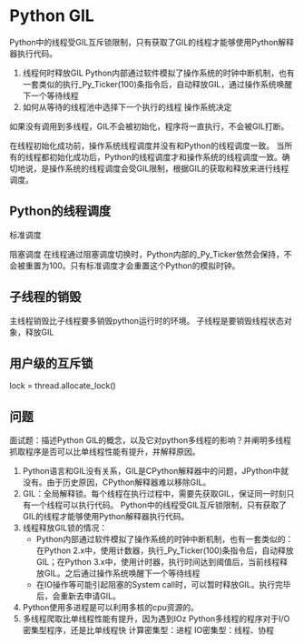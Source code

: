
# Python GIL

Python中的线程受GIL互斥锁限制，只有获取了GIL的线程才能够使用Python解释器执行代码。

1. 线程何时释放GIL
Python内部通过软件模拟了操作系统的时钟中断机制，也有一套类似的执行_Py_Ticker(100)条指令后，自动释放GIL，通过操作系统唤醒下一个等待线程
3. 如何从等待的线程池中选择下一个执行的线程
操作系统决定

如果没有调用到多线程，GIL不会被初始化，程序将一直执行，不会被GIL打断。

在线程初始化成功前，操作系统线程调度并没有和Python的线程调度一致。
当所有的线程都初始化成功后，Python的线程调度才和操作系统的线程调度一致。确切地说，是操作系统的线程调度会受GIL限制，根据GIL的获取和释放来进行线程调度。

## Python的线程调度
标准调度

阻塞调度
在线程通过阻塞调度切换时，Python内部的_Py_Ticker依然会保持，不会被重置为100。只有标准调度才会重置这个Python的模拟时钟。

## 子线程的销毁
主线程销毁比子线程要多销毁python运行时的环境。
子线程是要销毁线程状态对象，释放GIL

##  用户级的互斥锁
lock = thread.allocate_lock()

## 问题
面试题：描述Python GIL的概念，以及它对python多线程的影响？并阐明多线程抓取程序是否可以比单线程性能有提升，并解释原因。
1. Python语言和GIL没有关系，GIL是CPython解释器中的问题，JPython中就没有。由于历史原因，CPython解释器难以移除GIL。
2. GIL：全局解释锁。每个线程在执行过程中，需要先获取GIL，保证同一时刻只有一个线程可以执行代码。
Python中的线程受GIL互斥锁限制，只有获取了GIL的线程才能够使用Python解释器执行代码。
3. 线程释放GIL锁的情况：
    - Python内部通过软件模拟了操作系统的时钟中断机制，也有一套类似的：在Python 2.x中，使用计数器，执行_Py_Ticker(100)条指令后，自动释放GIL；在Python 3.x中，使用计时器，执行时间达到阈值后，当前线程释放GIL。之后通过操作系统唤醒下一个等待线程
    - 在IO操作等可能引起阻塞的System call时，可以暂时释放GIL。执行完毕后，会重新去申请GIL。
 4. Python使用多进程是可以利用多核的cpu资源的。
 5. 多线程爬取比单线程性能有提升，因为遇到IOz
Python多线程的程序对于I/O密集型程序，还是比单线程快
计算密集型：进程
IO密集型：线程、协程

<!--stackedit_data:
eyJoaXN0b3J5IjpbMTU0OTg0NjgwNCwxMjg0OTE2NDMzLC0xMz
Q3NTk5MDEzLC05MzM1MDIyOTEsMTY2NDM2NjE3NCw5MzAwMjk2
MzksLTEzNzA1NjcwNzEsLTE3NjYxNDk3MDksLTczMzM1NTQxOV
19
-->